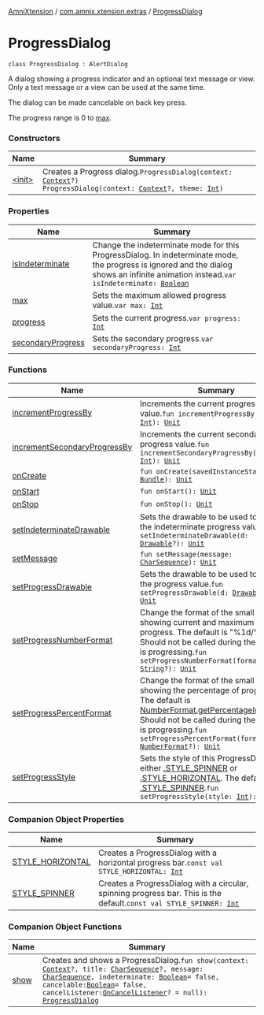 [AmniXtension](../../index.md) / [com.amnix.xtension.extras](../index.md) / [ProgressDialog](./index.md)

# ProgressDialog

`class ProgressDialog : AlertDialog`

A dialog showing a progress indicator and an optional text message or view.
Only a text message or a view can be used at the same time.

The dialog can be made cancelable on back key press.

The progress range is 0 to [max](#).

### Constructors

| Name | Summary |
|---|---|
| [&lt;init&gt;](-init-.md) | Creates a Progress dialog.`ProgressDialog(context: `[`Context`](https://developer.android.com/reference/android/content/Context.html)`?)`<br>`ProgressDialog(context: `[`Context`](https://developer.android.com/reference/android/content/Context.html)`?, theme: `[`Int`](https://kotlinlang.org/api/latest/jvm/stdlib/kotlin/-int/index.html)`)` |

### Properties

| Name | Summary |
|---|---|
| [isIndeterminate](is-indeterminate.md) | Change the indeterminate mode for this ProgressDialog. In indeterminate mode, the progress is ignored and the dialog shows an infinite animation instead.`var isIndeterminate: `[`Boolean`](https://kotlinlang.org/api/latest/jvm/stdlib/kotlin/-boolean/index.html) |
| [max](max.md) | Sets the maximum allowed progress value.`var max: `[`Int`](https://kotlinlang.org/api/latest/jvm/stdlib/kotlin/-int/index.html) |
| [progress](progress.md) | Sets the current progress.`var progress: `[`Int`](https://kotlinlang.org/api/latest/jvm/stdlib/kotlin/-int/index.html) |
| [secondaryProgress](secondary-progress.md) | Sets the secondary progress.`var secondaryProgress: `[`Int`](https://kotlinlang.org/api/latest/jvm/stdlib/kotlin/-int/index.html) |

### Functions

| Name | Summary |
|---|---|
| [incrementProgressBy](increment-progress-by.md) | Increments the current progress value.`fun incrementProgressBy(diff: `[`Int`](https://kotlinlang.org/api/latest/jvm/stdlib/kotlin/-int/index.html)`): `[`Unit`](https://kotlinlang.org/api/latest/jvm/stdlib/kotlin/-unit/index.html) |
| [incrementSecondaryProgressBy](increment-secondary-progress-by.md) | Increments the current secondary progress value.`fun incrementSecondaryProgressBy(diff: `[`Int`](https://kotlinlang.org/api/latest/jvm/stdlib/kotlin/-int/index.html)`): `[`Unit`](https://kotlinlang.org/api/latest/jvm/stdlib/kotlin/-unit/index.html) |
| [onCreate](on-create.md) | `fun onCreate(savedInstanceState: `[`Bundle`](https://developer.android.com/reference/android/os/Bundle.html)`): `[`Unit`](https://kotlinlang.org/api/latest/jvm/stdlib/kotlin/-unit/index.html) |
| [onStart](on-start.md) | `fun onStart(): `[`Unit`](https://kotlinlang.org/api/latest/jvm/stdlib/kotlin/-unit/index.html) |
| [onStop](on-stop.md) | `fun onStop(): `[`Unit`](https://kotlinlang.org/api/latest/jvm/stdlib/kotlin/-unit/index.html) |
| [setIndeterminateDrawable](set-indeterminate-drawable.md) | Sets the drawable to be used to display the indeterminate progress value.`fun setIndeterminateDrawable(d: `[`Drawable`](https://developer.android.com/reference/android/graphics/drawable/Drawable.html)`?): `[`Unit`](https://kotlinlang.org/api/latest/jvm/stdlib/kotlin/-unit/index.html) |
| [setMessage](set-message.md) | `fun setMessage(message: `[`CharSequence`](https://kotlinlang.org/api/latest/jvm/stdlib/kotlin/-char-sequence/index.html)`): `[`Unit`](https://kotlinlang.org/api/latest/jvm/stdlib/kotlin/-unit/index.html) |
| [setProgressDrawable](set-progress-drawable.md) | Sets the drawable to be used to display the progress value.`fun setProgressDrawable(d: `[`Drawable`](https://developer.android.com/reference/android/graphics/drawable/Drawable.html)`?): `[`Unit`](https://kotlinlang.org/api/latest/jvm/stdlib/kotlin/-unit/index.html) |
| [setProgressNumberFormat](set-progress-number-format.md) | Change the format of the small text showing current and maximum units of progress.  The default is "%1d/%2d". Should not be called during the number is progressing.`fun setProgressNumberFormat(format: `[`String`](https://kotlinlang.org/api/latest/jvm/stdlib/kotlin/-string/index.html)`?): `[`Unit`](https://kotlinlang.org/api/latest/jvm/stdlib/kotlin/-unit/index.html) |
| [setProgressPercentFormat](set-progress-percent-format.md) | Change the format of the small text showing the percentage of progress. The default is [NumberFormat.getPercentageInstnace().](https://docs.oracle.com/javase/6/docs/api/java/text/NumberFormat.html#getPercentInstance()) Should not be called during the number is progressing.`fun setProgressPercentFormat(format: `[`NumberFormat`](https://docs.oracle.com/javase/6/docs/api/java/text/NumberFormat.html)`?): `[`Unit`](https://kotlinlang.org/api/latest/jvm/stdlib/kotlin/-unit/index.html) |
| [setProgressStyle](set-progress-style.md) | Sets the style of this ProgressDialog, either [.STYLE_SPINNER](#) or [.STYLE_HORIZONTAL](#). The default is [.STYLE_SPINNER](#).`fun setProgressStyle(style: `[`Int`](https://kotlinlang.org/api/latest/jvm/stdlib/kotlin/-int/index.html)`): `[`Unit`](https://kotlinlang.org/api/latest/jvm/stdlib/kotlin/-unit/index.html) |

### Companion Object Properties

| Name | Summary |
|---|---|
| [STYLE_HORIZONTAL](-s-t-y-l-e_-h-o-r-i-z-o-n-t-a-l.md) | Creates a ProgressDialog with a horizontal progress bar.`const val STYLE_HORIZONTAL: `[`Int`](https://kotlinlang.org/api/latest/jvm/stdlib/kotlin/-int/index.html) |
| [STYLE_SPINNER](-s-t-y-l-e_-s-p-i-n-n-e-r.md) | Creates a ProgressDialog with a circular, spinning progress bar. This is the default.`const val STYLE_SPINNER: `[`Int`](https://kotlinlang.org/api/latest/jvm/stdlib/kotlin/-int/index.html) |

### Companion Object Functions

| Name | Summary |
|---|---|
| [show](show.md) | Creates and shows a ProgressDialog.`fun show(context: `[`Context`](https://developer.android.com/reference/android/content/Context.html)`?, title: `[`CharSequence`](https://kotlinlang.org/api/latest/jvm/stdlib/kotlin/-char-sequence/index.html)`?, message: `[`CharSequence`](https://kotlinlang.org/api/latest/jvm/stdlib/kotlin/-char-sequence/index.html)`, indeterminate: `[`Boolean`](https://kotlinlang.org/api/latest/jvm/stdlib/kotlin/-boolean/index.html)` = false, cancelable: `[`Boolean`](https://kotlinlang.org/api/latest/jvm/stdlib/kotlin/-boolean/index.html)` = false, cancelListener: `[`OnCancelListener`](https://developer.android.com/reference/android/content/DialogInterface/OnCancelListener.html)`? = null): `[`ProgressDialog`](./index.md) |

